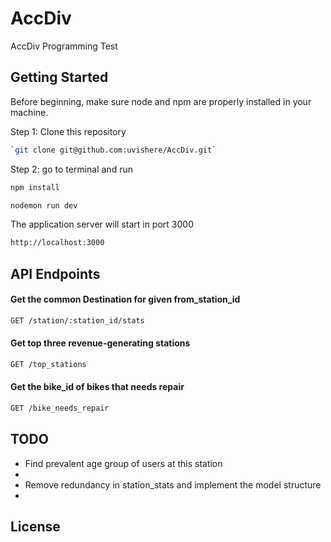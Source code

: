 # AccDiv
AccDiv Programming Test


## Getting Started
Before beginning, make sure node and npm are properly installed in your machine.

Step 1: Clone this repository
```bash
`git clone git@github.com:uvishere/AccDiv.git`
```
Step 2: go to terminal and run

```bash 
npm install
```

```bash
nodemon run dev
```

The application server will start in port 3000
```bash
http://localhost:3000
```
## API Endpoints

#### Get the common Destination for given from_station_id
```bash
GET /station/:station_id/stats
```

#### Get top three revenue-generating stations

```bash
GET /top_stations
```

#### Get the bike_id of bikes that needs repair
```bash
GET /bike_needs_repair
```

## TODO
* Find prevalent age group of users at this station 
* 
* Remove redundancy in station_stats and implement the model structure
* 

## License
